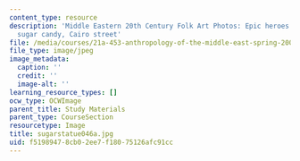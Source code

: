 ```yaml
---
content_type: resource
description: 'Middle Eastern 20th Century Folk Art Photos: Epic heroes carved in pink
  sugar candy, Cairo street'
file: /media/courses/21a-453-anthropology-of-the-middle-east-spring-2004/f51989478cb02ee7f18075126afc91cc_sugarstatue046a.jpg
file_type: image/jpeg
image_metadata:
  caption: ''
  credit: ''
  image-alt: ''
learning_resource_types: []
ocw_type: OCWImage
parent_title: Study Materials
parent_type: CourseSection
resourcetype: Image
title: sugarstatue046a.jpg
uid: f5198947-8cb0-2ee7-f180-75126afc91cc
---
```

